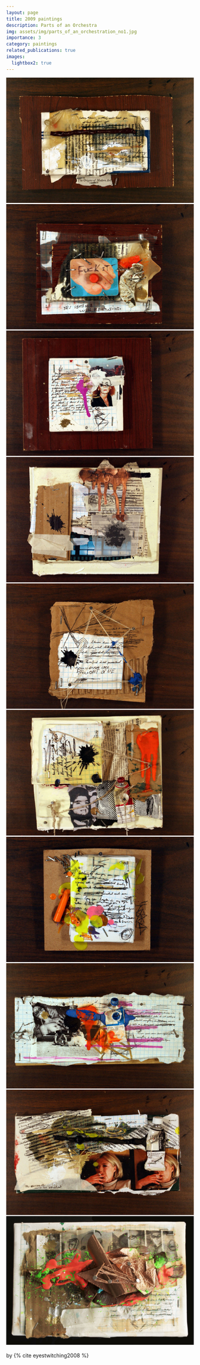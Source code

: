 ```yaml
---
layout: page
title: 2009 paintings
description: Parts of an Orchestra
img: assets/img/parts_of_an_orchestration_no1.jpg
importance: 3
category: paintings
related_publications: true
images:
  lightbox2: true
---
```


<div class="container">
    <div class="row">
        <div class="col-md-4 col-sm-12 pt-2">
            <a href="/assets/img/parts_of_an_orchestration_no1.jpg" data-lightbox="2009 orchestration">
                <img src="/assets/img/parts_of_an_orchestration_no1.jpg" style="width: -webkit-fill-available; height: auto;" alt="no. 1"/>
            </a>
        </div>
        <div class="col-md-4 col-sm-12 pt-2">
            <a href="/assets/img/parts_of_an_orchestration_no2.jpg" data-lightbox="2009 orchestration">
                <img src="/assets/img/parts_of_an_orchestration_no2.jpg" style="width: -webkit-fill-available; height: auto;" alt="no. 2"/>
            </a>
        </div>
        <div class="col-md-4 col-sm-12 pt-2">
            <a href="/assets/img/parts_of_an_orchestration_no3.jpg" data-lightbox="2009 orchestration">
                <img src="/assets/img/parts_of_an_orchestration_no3.jpg" style="width: -webkit-fill-available; height: auto;" alt="no. 3"/>
            </a>
        </div>
    </div>
    <div class="row mt-3">
        <div class="col-md-4 col-sm-12 pt-2">
            <a href="/assets/img/parts_of_an_orchestration_no4.jpg" data-lightbox="2009 orchestration">
                <img src="/assets/img/parts_of_an_orchestration_no4.jpg" style="width: -webkit-fill-available; height: auto;" alt="no. 4"/>
            </a>
        </div>
        <div class="col-md-4 col-sm-12 pt-2">
            <a href="/assets/img/parts_of_an_orchestration_no5.jpg" data-lightbox="2009 orchestration">
                <img src="/assets/img/parts_of_an_orchestration_no5.jpg" style="width: -webkit-fill-available; height: auto;" alt="no. 5"/>
            </a>
        </div>
        <div class="col-md-4 col-sm-12 pt-2">
            <a href="/assets/img/parts_of_an_orchestration_no6.jpg" data-lightbox="2009 orchestration">
                <img src="/assets/img/parts_of_an_orchestration_no6.jpg" style="width: -webkit-fill-available; height: auto;" alt="no. 6"/>
            </a>
        </div>
    </div>
    <div class="row mt-3">
        <div class="col-md-4 col-sm-12 pt-2">
            <a href="/assets/img/parts_of_an_orchestration_no7.jpg" data-lightbox="2009 orchestration">
                <img src="/assets/img/parts_of_an_orchestration_no7.jpg" style="width: -webkit-fill-available; height: auto;" alt="no. 7"/>
            </a>
        </div>
        <div class="col-md-4 col-sm-12 pt-2">
            <a href="/assets/img/parts_of_an_orchestration_no8.jpg" data-lightbox="2009 orchestration">
                <img src="/assets/img/parts_of_an_orchestration_no8.jpg" style="width: -webkit-fill-available; height: auto;" alt="no. 8"/>
            </a>
        </div>
        <div class="col-md-4 col-sm-12 pt-2">
            <a href="/assets/img/parts_of_an_orchestration_no9.jpg" data-lightbox="2009 orchestration">
                <img src="/assets/img/parts_of_an_orchestration_no9.jpg" style="width: -webkit-fill-available; height: auto;" alt="no. 9"/>
            </a>
        </div>
        <div class="col-md-4 col-sm-12 pt-2">
            <a href="/assets/img/parts_of_an_orchestration_no10.jpg" data-lightbox="2009 orchestration">
                <img src="/assets/img/parts_of_an_orchestration_no10.jpg" style="width: -webkit-fill-available; height: auto;" alt="no. 10"/>
            </a>
        </div>
    </div>
</div>
<br />
by {% cite eyestwitching2008 %}
